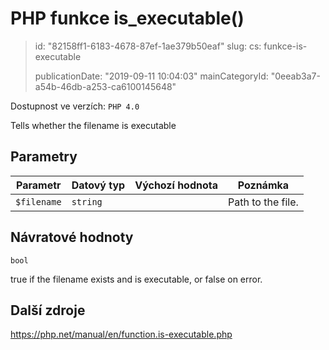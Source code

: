 PHP funkce is_executable()
==========================

> id: "82158ff1-6183-4678-87ef-1ae379b50eaf"
> slug:
> 	cs: funkce-is-executable
> 
> publicationDate: "2019-09-11 10:04:03"
> mainCategoryId: "0eeab3a7-a54b-46db-a253-ca6100145648"

Dostupnost ve verzích: `PHP 4.0`

Tells whether the filename is executable


Parametry
--------------

| Parametr | Datový typ | Výchozí hodnota | Poznámka |
|-----|-----|-----|-----|
| `$filename` | `string` |  | Path to the file. |


Návratové hodnoty
----------------

`bool`

true if the filename exists and is executable, or false on
error.

Další zdroje
------------

https://php.net/manual/en/function.is-executable.php
